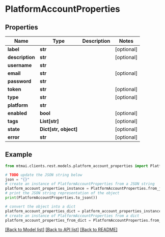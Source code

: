 # PlatformAccountProperties


## Properties

Name | Type | Description | Notes
------------ | ------------- | ------------- | -------------
**label** | **str** |  | [optional] 
**description** | **str** |  | [optional] 
**username** | **str** |  | 
**email** | **str** |  | [optional] 
**password** | **str** |  | 
**token** | **str** |  | [optional] 
**type** | **str** |  | [optional] 
**platform** | **str** |  | 
**enabled** | **bool** |  | [optional] 
**tags** | **List[str]** |  | [optional] 
**state** | **Dict[str, object]** |  | [optional] 
**error** | **str** |  | [optional] 

## Example

```python
from mtmai.clients.rest.models.platform_account_properties import PlatformAccountProperties

# TODO update the JSON string below
json = "{}"
# create an instance of PlatformAccountProperties from a JSON string
platform_account_properties_instance = PlatformAccountProperties.from_json(json)
# print the JSON string representation of the object
print(PlatformAccountProperties.to_json())

# convert the object into a dict
platform_account_properties_dict = platform_account_properties_instance.to_dict()
# create an instance of PlatformAccountProperties from a dict
platform_account_properties_from_dict = PlatformAccountProperties.from_dict(platform_account_properties_dict)
```
[[Back to Model list]](../README.md#documentation-for-models) [[Back to API list]](../README.md#documentation-for-api-endpoints) [[Back to README]](../README.md)


